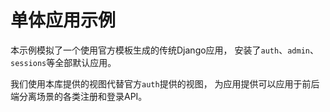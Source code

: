 # 单体应用示例

本示例模拟了一个使用官方模板生成的传统Django应用，
安装了`auth`、`admin`、`sessions`等全部默认应用。

我们使用本库提供的视图代替官方`auth`提供的视图，
为应用提供可以应用于前后端分离场景的各类注册和登录API。

